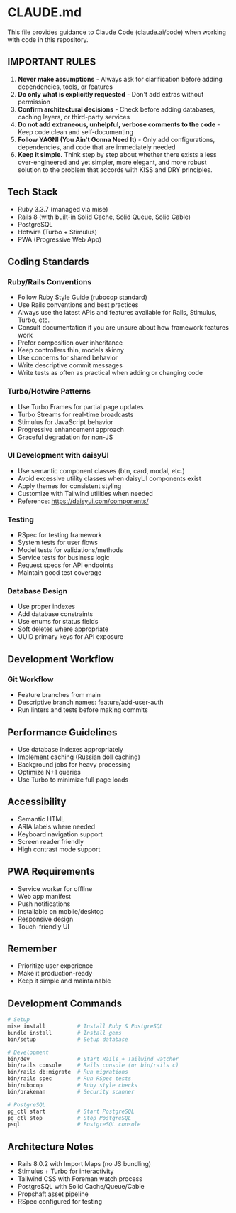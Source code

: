# CLAUDE.md

This file provides guidance to Claude Code (claude.ai/code) when working with code in this repository.

## IMPORTANT RULES

1. **Never make assumptions** - Always ask for clarification before adding dependencies, tools, or features
2. **Do only what is explicitly requested** - Don't add extras without permission
3. **Confirm architectural decisions** - Check before adding databases, caching layers, or third-party services
4. **Do not add extraneous, unhelpful, verbose comments to the code** - Keep code clean and self-documenting
5. **Follow YAGNI (You Ain't Gonna Need It)** - Only add configurations, dependencies, and code that are immediately needed
6. **Keep it simple.** Think step by step about whether there exists a less over-engineered and yet simpler, more elegant, and more robust solution to the problem that accords with KISS and DRY principles.

## Tech Stack

- Ruby 3.3.7 (managed via mise)
- Rails 8 (with built-in Solid Cache, Solid Queue, Solid Cable)
- PostgreSQL
- Hotwire (Turbo + Stimulus)
- PWA (Progressive Web App)

## Coding Standards

### Ruby/Rails Conventions

- Follow Ruby Style Guide (rubocop standard)
- Use Rails conventions and best practices
- Always use the latest APIs and features available for Rails, Stimulus, Turbo, etc.
- Consult documentation if you are unsure about how framework features work
- Prefer composition over inheritance
- Keep controllers thin, models skinny
- Use concerns for shared behavior
- Write descriptive commit messages
- Write tests as often as practical when adding or changing code

### Turbo/Hotwire Patterns

- Use Turbo Frames for partial page updates
- Turbo Streams for real-time broadcasts
- Stimulus for JavaScript behavior
- Progressive enhancement approach
- Graceful degradation for non-JS

### UI Development with daisyUI

- Use semantic component classes (btn, card, modal, etc.)
- Avoid excessive utility classes when daisyUI components exist
- Apply themes for consistent styling
- Customize with Tailwind utilities when needed
- Reference: https://daisyui.com/components/

### Testing

- RSpec for testing framework
- System tests for user flows
- Model tests for validations/methods
- Service tests for business logic
- Request specs for API endpoints
- Maintain good test coverage

### Database Design

- Use proper indexes
- Add database constraints
- Use enums for status fields
- Soft deletes where appropriate
- UUID primary keys for API exposure

## Development Workflow

### Git Workflow

- Feature branches from main
- Descriptive branch names: feature/add-user-auth
- Run linters and tests before making commits

## Performance Guidelines

- Use database indexes appropriately
- Implement caching (Russian doll caching)
- Background jobs for heavy processing
- Optimize N+1 queries
- Use Turbo to minimize full page loads

## Accessibility

- Semantic HTML
- ARIA labels where needed
- Keyboard navigation support
- Screen reader friendly
- High contrast mode support

## PWA Requirements

- Service worker for offline
- Web app manifest
- Push notifications
- Installable on mobile/desktop
- Responsive design
- Touch-friendly UI

## Remember

- Prioritize user experience
- Make it production-ready
- Keep it simple and maintainable

## Development Commands

```bash
# Setup
mise install          # Install Ruby & PostgreSQL
bundle install        # Install gems
bin/setup             # Setup database

# Development
bin/dev               # Start Rails + Tailwind watcher
bin/rails console     # Rails console (or bin/rails c)
bin/rails db:migrate  # Run migrations
bin/rails spec        # Run RSpec tests
bin/rubocop           # Ruby style checks
bin/brakeman          # Security scanner

# PostgreSQL
pg_ctl start          # Start PostgreSQL
pg_ctl stop           # Stop PostgreSQL
psql                  # PostgreSQL console
```

## Architecture Notes

- Rails 8.0.2 with Import Maps (no JS bundling)
- Stimulus + Turbo for interactivity
- Tailwind CSS with Foreman watch process
- PostgreSQL with Solid Cache/Queue/Cable
- Propshaft asset pipeline
- RSpec configured for testing
